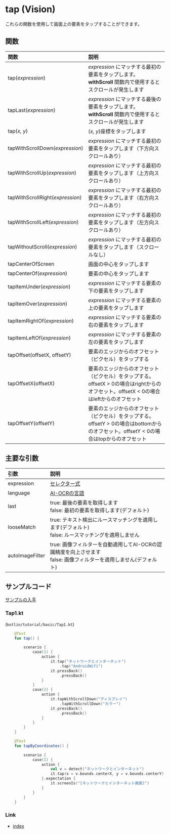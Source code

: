 # tap (Vision)

これらの関数を使用して画面上の要素をタップすることができます。

## 関数

| 関数                               | 説明                                                                                  |
|:---------------------------------|:------------------------------------------------------------------------------------|
| tap(_expression_)                | _expression_ にマッチする最初の要素をタップします。**withScroll** 関数内で使用するとスクロールが発生します                 |
| tapLast(_expression_)            | _expression_ にマッチする最後の要素をタップします。**withScroll** 関数内で使用するとスクロールが発生します                 |
| tap(_x, y_)                      | (_x, y_)座標をタップします                                                                   |
| tapWithScrollDown(_expression_)  | _expression_ にマッチする最初の要素をタップします（下方向スクロールあり）                                         |
| tapWithScrollUp(_expression_)    | _expression_ にマッチする最初の要素をタップします（上方向スクロールあり）                                         |
| tapWithScrollRight(_expression_) | _expression_ にマッチする最初の要素をタップします（右方向スクロールあり）                                         |
| tapWithScrollLeft(_expression_)  | _expression_ にマッチする最初の要素をタップします（左方向スクロールあり）                                         |
| tapWithoutScroll(_expression_)   | _expression_ にマッチする最初の要素をタップします（スクロールなし）                                            |
| tapCenterOfScreen                | 画面の中心をタップします                                                                        |
| tapCenterOf(_expression_)        | 要素の中心をタップします                                                                        |
| tapItemUnder(_expression_)       | _expression_ にマッチする要素の下の要素をタップします                                                   |
| tapItemOver(_expression_)        | _expression_ にマッチする要素の上の要素をタップします                                                   |
| tapItemRightOf(_expression_)     | _expression_ にマッチする要素の右の要素をタップします                                                   |
| tapItemLeftOf(_expression_)      | _expression_ にマッチする要素の左の要素をタップします                                                   |
| tapOffset(offsetX, offsetY)      | 要素のエッジからのオフセット（ピクセル）をタップする                                                          |
| tapOffsetX(offsetX)              | 要素のエッジからのオフセット（ピクセル）をタップする。offsetX > 0の場合はrightからのオフセット。offsetX < 0の場合はleftからのオフセット |
| tapOffsetY(offsetY)              | 要素のエッジからのオフセット（ピクセル）をタップする。offsetY > 0の場合はbottomからのオフセット。offsetY < 0の場合はtopからのオフセット |

## 主要な引数

| 引数              | 説明                                                                       |
|:----------------|:-------------------------------------------------------------------------|
| expression      | [セレクター式](../../selector_and_nickname/selector_expression_ja.md)          |
| language        | [AI-OCRの言語](../../switching_environment/switching_ai_ocr_language_ja.md) |
| last            | true: 最後の要素を取得します<br>false: 最初の要素を取得します(デフォルト)                           |
| looseMatch      | true: テキスト検出にルースマッチングを適用します(デフォルト)<br>false: ルースマッチングを適用しません             |
| autoImageFilter | true: 画像フィルターを自動適用してAI-OCRの認識精度を向上させます<br>false: 画像フィルターを適用しません(デフォルト)   |

## サンプルコード

[サンプルの入手](../../../getting_samples_ja.md)

### Tap1.kt

(`kotlin/tutorial/basic/Tap1.kt`)

```kotlin
    @Test
    fun tap() {

        scenario {
            case(1) {
                action {
                    it.tap("ネットワークとインターネット")
                        .tap("AndroidWifi")
                    it.pressBack()
                        .pressBack()
                }
            }
            case(2) {
                action {
                    it.tapWithScrollDown("ディスプレイ")
                        .tapWithScrollDown("カラー")
                    it.pressBack()
                        .pressBack()
                }
            }
        }
    }

    @Test
    fun tapByCoordinates() {

        scenario {
            case(1) {
                action {
                    val v = detect("ネットワークとインターネット")
                    it.tap(x = v.bounds.centerX, y = v.bounds.centerY)
                }.expectation {
                    it.screenIs("[ネットワークとインターネット画面]")
                }
            }
        }
    }
```

### Link

- [index](../../../../index_ja.md)
